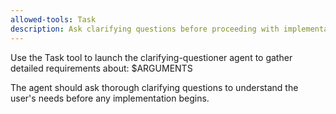 ```yaml
---
allowed-tools: Task
description: Ask clarifying questions before proceeding with implementation
---
```


Use the Task tool to launch the clarifying-questioner agent to gather detailed requirements about: $ARGUMENTS

The agent should ask thorough clarifying questions to understand the user's needs before any implementation begins.
